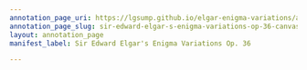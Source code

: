 ```yaml
---
annotation_page_uri: https://lgsump.github.io/elgar-enigma-variations/annotations/sir-edward-elgar-s-enigma-variations-op-36-canvas-1-character.json
annotation_page_slug: sir-edward-elgar-s-enigma-variations-op-36-canvas-1-character
layout: annotation_page
manifest_label: Sir Edward Elgar's Enigma Variations Op. 36

---
```

